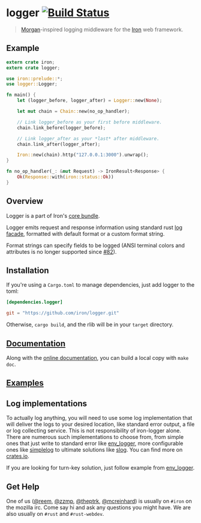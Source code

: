 logger [![Build Status](https://secure.travis-ci.org/iron/logger.png?branch=master)](https://travis-ci.org/iron/logger)
====

> [Morgan](https://github.com/expressjs/morgan)-inspired logging middleware for the [Iron](https://github.com/iron/iron) web framework.

## Example

```rust
extern crate iron;
extern crate logger;

use iron::prelude::*;
use logger::Logger;

fn main() {
    let (logger_before, logger_after) = Logger::new(None);

    let mut chain = Chain::new(no_op_handler);

    // Link logger_before as your first before middleware.
    chain.link_before(logger_before);

    // Link logger_after as your *last* after middleware.
    chain.link_after(logger_after);

    Iron::new(chain).http("127.0.0.1:3000").unwrap();
}

fn no_op_handler(_: &mut Request) -> IronResult<Response> {
    Ok(Response::with(iron::status::Ok))
}
```

## Overview

Logger is a part of Iron's [core bundle](https://github.com/iron/core).

Logger emits request and response information using standard rust [log facade](https://doc.rust-lang.org/log/log/index.html), formatted with default format or a custom format string.

Format strings can specify fields to be logged (ANSI terminal colors and attributes is no longer supported since [#82](https://github.com/iron/logger/issues/82)).

## Installation

If you're using a `Cargo.toml` to manage dependencies, just add logger to the toml:

```toml
[dependencies.logger]

git = "https://github.com/iron/logger.git"
```

Otherwise, `cargo build`, and the rlib will be in your `target` directory.

## [Documentation](http://ironframework.io/doc/logger/)

Along with the [online documentation](http://ironframework.io/doc/logger/),
you can build a local copy with `make doc`.

## [Examples](/examples)

## Log implementations

To actually log anything, you will need to use some log implementation that will deliver the logs to your desired location, like standard error output, a file or log collecting service. This is not responsibility of iron-logger alone. There are numerous such implementations to choose from, from simple ones that just write to standard error like [env_logger](https://crates.io/crates/env_logger), more configurable ones like [simplelog](https://crates.io/crates/simplelog) to ultimate solutions like [slog](https://crates.io/crates/slog). You can find more on [crates.io](https://crates.io/keywords/logging).

If you are looking for turn-key solution, just follow example from [env_logger](https://doc.rust-lang.org/log/env_logger/).

## Get Help

One of us ([@reem](https://github.com/reem/), [@zzmp](https://github.com/zzmp/),
[@theptrk](https://github.com/theptrk/), [@mcreinhard](https://github.com/mcreinhard))
is usually on `#iron` on the mozilla irc. Come say hi and ask any questions you might have.
We are also usually on `#rust` and `#rust-webdev`.

